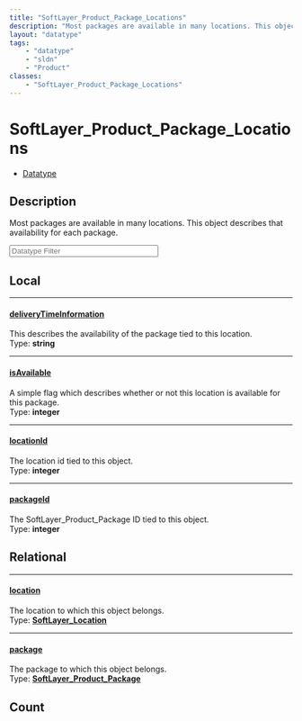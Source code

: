 ```yaml
---
title: "SoftLayer_Product_Package_Locations"
description: "Most packages are available in many locations. This object describes that availability for each package."
layout: "datatype"
tags:
    - "datatype"
    - "sldn"
    - "Product"
classes:
    - "SoftLayer_Product_Package_Locations"
---
```


# SoftLayer_Product_Package_Locations
<div id='service-datatype'>
    <ul id='sldn-reference-tabs'>
        <li id='datatype'> <a href='/reference/datatypes/SoftLayer_Product_Package_Locations' >Datatype</a></li>
    </ul>
</div>

## Description 


Most packages are available in many locations. This object describes that availability for each package. 





<!-- Filer BEGIN -->
<div class="view-filters">
        <div class="clearfix">
            <div class="search-input-box">
                <input placeholder="Datatype Filter" onkeyup="titleSearch(inputId='prop-input', divId='properties', elementClass='prop-row')" 
                    type="text" id="prop-input" value="" size="30" maxlength="128" class="form-text">
            </div>
        </div>
</div>
<!-- Filer END -->

<div id="properties" class="content">
<div id="localProperties" class="prop-content" >

## Local
<div class="prop-row">

-----
[deliveryTimeInformation]: #deliverytimeinformation
#### [deliveryTimeInformation]
This describes the availability of the package tied to this location.  
<span class="type-label">Type: </span>**string**  



</div>
<div class="prop-row">

-----
[isAvailable]: #isavailable
#### [isAvailable]
A simple flag which describes whether or not this location is available for this package.  
<span class="type-label">Type: </span>**integer**  



</div>
<div class="prop-row">

-----
[locationId]: #locationid
#### [locationId]
The location id tied to this object.  
<span class="type-label">Type: </span>**integer**  



</div>
<div class="prop-row">

-----
[packageId]: #packageid
#### [packageId]
The SoftLayer_Product_Package ID tied to this object.  
<span class="type-label">Type: </span>**integer**  



</div>
</div>
<!-- LOCAL PROPERTY END -->

<div id="relationalProperties"  class="prop-content" >

## Relational
<div class="prop-row">

-----
[location]: #location
#### [location]
The location to which this object belongs.  
<span class="type-label">Type: </span>**<a href='/reference/datatypes/SoftLayer_Location'>SoftLayer_Location </a>**  



</div>
<div class="prop-row">

-----
[package]: #package
#### [package]
The package to which this object belongs.  
<span class="type-label">Type: </span>**<a href='/reference/datatypes/SoftLayer_Product_Package'>SoftLayer_Product_Package </a>**  



</div>

## Count
</div>


